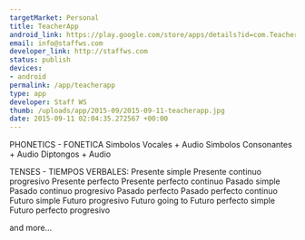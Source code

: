 ```yaml
--- 
targetMarket: Personal
title: TeacherApp
android_link: https://play.google.com/store/apps/details?id=com.TeacherApp
email: info@staffws.com
developer_link: http://staffws.com
status: publish
devices: 
- android
permalink: /app/teacherapp
type: app
developer: Staff WS
thumb: /uploads/app/2015-09/2015-09-11-teacherapp.jpg
date: 2015-09-11 02:04:35.272567 +00:00
---
```


PHONETICS - FONETICA
Simbolos Vocales + Audio
Simbolos Consonantes + Audio
Diptongos + Audio


TENSES - TIEMPOS VERBALES:
Presente simple
Presente continuo progresivo
Presente perfecto
Presente perfecto continuo
Pasado simple
Pasado continuo progresivo
Pasado perfecto
Pasado perfecto continuo
Futuro simple
Futuro progresivo
Futuro going to
Futuro perfecto simple
Futuro perfecto progresivo


and more...
